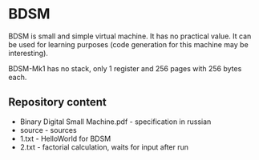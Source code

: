 BDSM
=

BDSM is small and simple virtual machine. It has no practical value. It can be used for learning purposes (code generation for this machine may be interesting).

BDSM-Mk1 has no stack, only 1 register and 256 pages with 256 bytes each.

Repository content
-

- Binary Digital Small Machine.pdf - specification in russian
- source - sources
- 1.txt - HelloWorld for BDSM
- 2.txt - factorial calculation, waits for input after run
